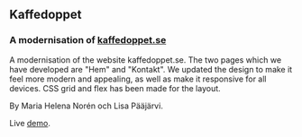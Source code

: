 ## Kaffedoppet 
### A modernisation of [kaffedoppet.se](https://www.kaffedoppet.se)

A modernisation of the website kaffedoppet.se. The two pages which we have developed are "Hem" and "Kontakt". We updated the design to make it feel more modern and appealing, as well as make it responsive for all devices. CSS grid and flex has been made for the layout.

By Maria Helena Norén och Lisa Pääjärvi.

Live [demo](https://mariahelenanoren.github.io/kaffedoppet/).
